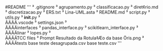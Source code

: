 #README
'''
³   .gitignore
³   agrupamento.py
³   classificacao.py
³   diret¢rio.md
³   discretizacao.py
³   ERS.txt
³   Lina-UML.asta
³   README.md
³   script.py
³   utils.py
³   __init__.py
³   
ÃÄÄÄ.vscode
³       settings.json
³       
ÃÄÄÄinterfaces
³       pandas_interface.py
³       scikitlearn_interface.py
³       
ÃÄÄÄlinar
³       lopes.py
³       
ÃÄÄÄTCC files
³       Prompt Resultado da Rotula‡Æo da base Öris.png
³       
ÀÄÄÄtests
        base teste desagrupada.csv
        base teste.csv
'''